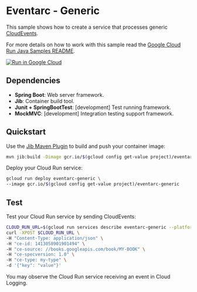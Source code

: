 # Eventarc - Generic

This sample shows how to create a service that processes generic [CloudEvents](https://cloudevents.io/).

For more details on how to work with this sample read the [Google Cloud Run Java Samples README](https://github.com/GoogleCloudPlatform/java-docs-samples/tree/main/run).

[![Run in Google Cloud][run_img]][run_link]

## Dependencies

* **Spring Boot**: Web server framework.
* **Jib**: Container build tool.
* **Junit + SpringBootTest**: [development] Test running framework.
* **MockMVC**: [development] Integration testing support framework.

## Quickstart

Use the [Jib Maven Plugin](https://github.com/GoogleContainerTools/jib/tree/master/jib-maven-plugin) to build and push your container image:

```sh
mvn jib:build -Dimage gcr.io/$(gcloud config get-value project)/eventarc-generic
```

Deploy your Cloud Run service:

```sh
gcloud run deploy eventarc-generic \
--image gcr.io/$(gcloud config get-value project)/eventarc-generic
```

## Test

Test your Cloud Run service by sending CloudEvents: 

```sh
CLOUD_RUN_URL=$(gcloud run services describe eventarc-generic --platform managed --format 'value(status.url)')
curl -XPOST $CLOUD_RUN_URL \
-H "Content-Type: application/json" \
-H "ce-id: 1413058901901494" \
-H "ce-source: //books.googleapis.com/book/MY-BOOK" \
-H "ce-specversion: 1.0" \
-H "ce-type: my-type" \
-d '{"key": "value"}'
```

You may observe the Cloud Run service receiving an event in Cloud Logging.

[run_img]: https://storage.googleapis.com/cloudrun/button.svg
[run_link]: https://deploy.cloud.run/?git_repo=https://github.com/GoogleCloudPlatform/java-docs-samples&dir=run/events-generic
